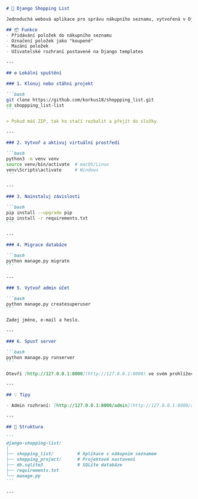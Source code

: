 ````markdown
# 🍎 Django Shopping List

Jednoduchá webová aplikace pro správu nákupního seznamu, vytvořená v Django.

## 📦 Funkce
- Přidávání položek do nákupního seznamu
- Označení položek jako "koupené"
- Mazání položek
- Uživatelské rozhraní postavené na Django templates

---

## ⚙️ Lokální spuštění

### 1. Klonuj nebo stáhni projekt

```bash
git clone https://github.com/korkus18/shoppping_list.git
cd shoppping_list-list
```

> Pokud máš ZIP, tak ho stačí rozbalit a přejít do složky.

---

### 2. Vytvoř a aktivuj virtuální prostředí

```bash
python3 -m venv venv
source venv/bin/activate  # macOS/Linux
venv\Scripts\activate     # Windows
```

---

### 3. Nainstaluj závislosti

```bash
pip install --upgrade pip
pip install -r requirements.txt
```

---

### 4. Migrace databáze

```bash
python manage.py migrate
```

---

### 5. Vytvoř admin účet

```bash
python manage.py createsuperuser
```

Zadej jméno, e-mail a heslo.

---

### 6. Spusť server

```bash
python manage.py runserver
```

Otevři [http://127.0.0.1:8000](http://127.0.0.1:8000) ve svém prohlížeči.

---

## 💡 Tipy

- Admin rozhraní: [http://127.0.0.1:8000/admin](http://127.0.0.1:8000/admin)

---

## 📁 Struktura

```
django-shopping-list/
│
├── shopping_list/         # Aplikace s nákupním seznamem
├── shopping_project/      # Projektové nastavení
├── db.sqlite3             # SQLite databáze
├── requirements.txt
└── manage.py
```

---

